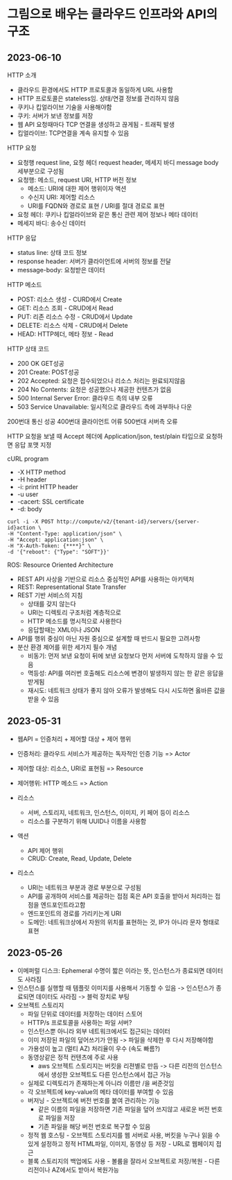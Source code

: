 
# 그림으로 배우는 클라우드 인프라와 API의 구조

## 2023-06-10

HTTP 소개
* 클라우드 환경에서도 HTTP 프로토콜과 동일하게 URL 사용함
* HTTP 프로토콜은 stateless임. 상태/연결 정보를 관리하지 않음
* 쿠키나 킵얼라이브 기술을 사용해야함
* 쿠키: 서버가 보낸 정보를 저장
* 웹 API 요청때마다 TCP 연결을 생성하고 끊게됨 - 트래픽 발생
* 킵얼라이브: TCP연결을 계속 유지할 수 있음

HTTP 요청
* 요청행 request line, 요청 헤더 request header, 메세지 바디 message body 세부분으로 구성됨
* 요청행: 메소드, request URI, HTTP 버전 정보
  * 메소드: URI에 대한 제어 행위이자 액션
  * 수신지 URI: 제어할 리소스
  * URI를 FQDN와 경로로 표현 / URI를 절대 경로로 표현
* 요청 헤더: 쿠키나 킵얼라이브와 같은 통신 관련 제어 정보나 메타 데이터
* 메세지 바디: 송수신 데이터

HTTP 응답
* status line: 상태 코드 정보
* response header: 서버가 클라이언트에 서버의 정보를 전달
* message-body: 요청받은 데이터

HTTP 메소드
* POST: 리소스 생성 - CURD에서 Create
* GET: 리소스 조회 - CRUD에서 Read
* PUT: 리존 리소스 수정 - CRUD에서 Update
* DELETE: 리소스 삭제 - CRUD에서 Delete
* HEAD: HTTP헤더, 메타 정보 - Read

HTTP 상태 코드
* 200 OK GET성공
* 201 Create: POST성공
* 202 Accepted: 요청은 접수되었으나 리소스 처리는 완료되지않음
* 204 No Contents: 요청은 성공했으나 제공한 컨텐츠가 없음
* 500 Internal Server Error: 클라우드 측의 내부 오류
* 503 Service Unavailable: 일시적으로 클라우드 측에 과부하나 다운

200번대 통신 성공
400번대 클라이언트 어류
500번대 서버측 오류
 
HTTP 요청을 보낼 때 Accept 헤더에 Application/json, test/plain 타입으로 요청하면 응답 포맷 지정

cURL program
* -X HTTP method
* -H header
* -i: print HTTP header
* -u user
* -cacert: SSL certificate
* -d: body
```
curl -i -X POST http://compute/v2/{tenant-id}/servers/{server-id}action \
-H "Content-Type: application/json" \
-H "Accept: application:json" \
-H "X-Auth-Token: {****}" \
-d '{"reboot": {"Type": "SOFT"}}'
```

ROS: Resource Oriented Architecture
* REST API 사상을 기반으로 리소스 중심적인 API를 사용하는 아키텍처
* REST: Representational State Transfer
* REST 기반 서비스의 지침
  * 상태를 갖지 않는다
  * URI는 디렉토리 구조처럼 계층적으로
  * HTTP 메소드를 명시적으로 사용한다
  * 응답할때는 XML이나 JSON
* API를 행위 중심이 아닌 자원 중심으로 설계할 때 반드시 필요한 고려사항
* 분산 환경 제어를 위한 세가지 필수 개념
  * 비동기: 먼저 보낸 요청이 뒤에 보낸 요청보다 먼저 서버에 도착하지 않을 수 있음
  * 멱등성: API를 여러번 호출해도 리소스에 변경이 발생하지 않는 한 같은 응답을 받게됨
  * 재시도: 네트워크 상태가 좋지 않아 오류가 발생해도 다시 시도하면 옳바른 값을 받을 수 있음



## 2023-05-31

* 웹API = 인증처리 + 제어할 대상 + 제어 행위
* 인증처리: 클라우드 서비스가 제공하는 독자적인 인증 기능 => Actor
* 제어할 대상: 리소스, URI로 표현됨 => Resource
* 제어행위: HTTP 메소드 => Action

* 리소스
  * 서버, 스토리지, 네트워크, 인스턴스, 이미지, 키 페어 등이 리소스
  * 리소스를 구분하기 위해 UUID나 이름을 사용함

* 액션
  * API 제어 행위
  * CRUD: Create, Read, Update, Delete

* 리소스
  * URI는 네트워크 부분과 경로 부분으로 구성됨
  * API를 공개하여 서비스를 제공하는 접점 혹은 API 호출을 받아서 처리하는 접점을 엔드포인트라고함
  * 엔드포인트의 경로를 가리키는게 URI
  * 도메인: 네트워크상에서 자원의 위치를 표현하는 것, IP가 아니라 문자 형태로 표현

## 2023-05-26

* 이메퍼럴 디스크: Ephemeral 수명이 짧은 이라는 뜻, 인스턴스가 종료되면 데이터도 사라짐
* 인스턴스를 실행할 때 템플릿 이미지를 사용해서 기동할 수 있음 -> 인스턴스가 종료되면 데이터도 사라짐 -> 블럭 장치로 부팅
* 오브젝트 스토리지
  * 파일 단위로 데이터를 저장하는 데이터 스토어
  * HTTP/s 프로토콜을 사용하는 파일 서버?
  * 인스턴스뿐 아니라 외부 네트워크에서도 접근되는 데이터
  * 이미 저장된 파일의 덮어쓰기가 안됨 -> 파일을 삭제한 후 다시 저장해야함
  * 가용성이 높고 (멀티 AZ) 처리율이 우수 (속도 빠름?)
  * 동영상같은 정적 컨텐츠에 주로 사용
    * aws 오브젝트 스토리지는 버킷을 리젼별로 만듬 -> 다른 리전의 인스턴스에서 생성한 오브젝트도 다른 인스턴스에서 접근 가능
  * 실제로 디렉토리가 존재하는게 아니라 이름만 /을 써준것임
  * 각 오브젝트에 key-value의 메타 데이터를 부여할 수 있음
  * 버저닝 - 오브젝트에 버전 번호를 붙여 관리하는 기능
    * 같은 이름의 파일을 저장하면 기존 파일을 덮어 쓰지않고 새로운 버전 번호로 파일을 저장
    * 기존 파일을 해당 버전 번호로 복구할 수 있음
  * 정적 웹 호스팅 - 오브젝트 스토리지를 웹 서버로 사용, 버킷을 누구나 읽을 수 있게 설정하고 정적 HTML파일, 이미지, 동영상 등 저장 - URL로 웹페이지 접근
  * 블록 스토리지의 백업에도 사용 - 볼륨을 잘라서 오브젝트로 저장/복원 - 다른 리전이나 AZ에서도 받아서 복원가능

